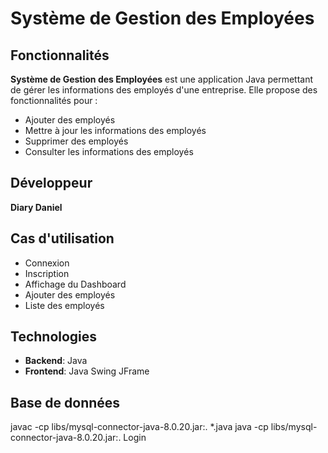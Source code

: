 # Système de Gestion des Employées

## Fonctionnalités
**Système de Gestion des Employées** est une application Java permettant de gérer les informations des employés d'une entreprise. Elle propose des fonctionnalités pour :
- Ajouter des employés
- Mettre à jour les informations des employés
- Supprimer des employés
- Consulter les informations des employés

## Développeur
**Diary Daniel**

## Cas d'utilisation
- Connexion
- Inscription
- Affichage du Dashboard
- Ajouter des employés
- Liste des employés

## Technologies
- **Backend**: Java
- **Frontend**: Java Swing JFrame

## Base de données
javac -cp libs/mysql-connector-java-8.0.20.jar:. *.java
java -cp libs/mysql-connector-java-8.0.20.jar:. Login

